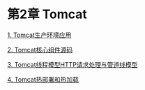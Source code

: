 # 第2章 Tomcat

[1. Tomcat生产环境应用](./01-Tomcat-Summary.md)

[2. Tomcat核心组件源码](./02-Tomcat-Component-Src.md)

[3. Tomcat线程模型HTTP请求处理与管道线模型](./03-Tomcat-Http-Process.md)

[4. Tomcat热部署和热加载](./04-Tomcat-Hot-Deployment-Load.md)

